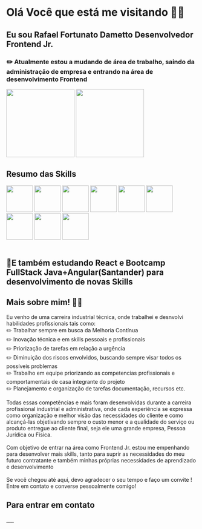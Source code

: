 # Olá Você que está me visitando 👋🏽

## Eu sou Rafael Fortunato Dametto Desenvolvedor Frontend Jr.

### ✏️ Atualmente estou a mudando de área de trabalho, saindo da administração de empresa e entrando na área de desenvolvimento Frontend
<div>
  <img height="180em" src="https://github-readme-stats.vercel.app/api?username=Caco0&show_icons=true&theme=radical"/>
  <img height="180em" src="https://github-readme-stats.vercel.app/api/top-langs/?username=Caco0&layout=donut-vertical&size_weight=0.5&count_weight=0.5&theme=tokyonight"/>
</div>

## Resumo das Skills
<div>
   <img height="70em" src="https://cdn.jsdelivr.net/gh/devicons/devicon/icons/html5/html5-original-wordmark.svg" />
   <img height="70em" src="https://cdn.jsdelivr.net/gh/devicons/devicon/icons/css3/css3-original-wordmark.svg" />
   <img height="70em" src="https://cdn.jsdelivr.net/gh/devicons/devicon/icons/tailwindcss/tailwindcss-original-wordmark.svg" />
   <img height="70em" src="https://cdn.jsdelivr.net/gh/devicons/devicon/icons/javascript/javascript-original.svg" />
   <img height="70em" src="https://cdn.jsdelivr.net/gh/devicons/devicon/icons/bootstrap/bootstrap-original-wordmark.svg"/>
   <img height="70em" src="https://cdn.jsdelivr.net/gh/devicons/devicon/icons/azure/azure-original-wordmark.svg" />
   <img height="70em" src="https://cdn.jsdelivr.net/gh/devicons/devicon/icons/react/react-original-wordmark.svg" />
   <img height="70em" src="https://cdn.jsdelivr.net/gh/devicons/devicon/icons/angularjs/angularjs-original.svg" />
   <img height="70em" src="https://cdn.jsdelivr.net/gh/devicons/devicon/icons/typescript/typescript-original.svg" />
</div>
</br>

## 📖E também estudando React e Bootcamp FullStack Java+Angular(Santander) para desenvolvimento de novas Skills


## Mais sobre mim! 🧔🏽

Eu venho de uma carreira industrial técnica, onde trabalhei e desnvolvi habilidades profissionais tais como: </br>
✏️ Trabalhar sempre em busca da Melhoria Contínua </br>
✏️ Inovação técnica e em skills pessoais e profissionais </br>
✏️ Priorização de tarefas em relação a urgência </br>
✏️ Diminuição dos riscos envolvidos, buscando sempre visar todos os possíveis problemas </br>
✏️ Trabalho em equipe priorizando as competencias profissionais e comportamentais de casa integrante do projeto </br>
✏️ Planejamento e organização de tarefas documentação, recursos etc. </br> 

Todas essas competências e mais foram desenvolvidas durante a carreira profissional industrial e administrativa, onde cada experiência se expressa como organização e melhor visão das necessidades do cliente e como alcançá-las objetivando sempre o custo menor e a qualidade do serviço ou produto entregue ao cliente final, seja ele uma grande empresa, Pessoa Jurídica ou Física. </br></br>
Com objetivo de entrar na área como Frontend Jr. estou me empenhando para desenvolver mais skills, tanto para suprir as necessidades do meu futuro contratante e também minhas próprias necessidades de aprendizado e desenvolvimento</br></br>
Se você chegou até aqui, devo agradecer o seu tempo e faço um convite !
Entre em contato e converse pessoalmente comigo!</br>

## Para entrar em contato 

<div>
   <a href="https://github.com/Caco0">
        <img src="https://img.shields.io/badge/GitHub-100000?style=for-the-badge&logo=github&logoColor=white" alt="">
    </a>
  <a href="https://github.com/Caco0">
        <img src="https://img.shields.io/badge/website-000000?style=for-the-badge&logo=About.me&logoColor=white" alt="">
    </a>
    <a href="cacotpds@gmail.com">
        <img src="https://img.shields.io/badge/Gmail-D14836?style=for-the-badge&logo=gmail&logoColor=white" alt="">
    </a>
  <a href="https://wa.me/5519974096150">
        <img src="https://img.shields.io/badge/WhatsApp-25D366?style=for-the-badge&logo=whatsapp&logoColor=white" alt="">
    </a>
  <a href="https://www.facebook.com/rfdametto">
        <img src="https://img.shields.io/badge/Facebook-1877F2?style=for-the-badge&logo=facebook&logoColor=white" alt="">
    </a>
  <a href="https://www.instagram.com/cacoeu/">
        <img src="https://img.shields.io/badge/Instagram-E4405F?style=for-the-badge&logo=instagram&logoColor=white" alt="">
  </a>
</div>
